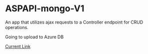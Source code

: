 # ASPAPI-mongo-V1

<p> An app that utilizes ajax requests to a Controller endpoint for CRUD operations. </p>
<p> Going to upload to Azure DB </p>
<a href="https://books-v5-ryan.azurewebsites.net/"> Current Link </a>
